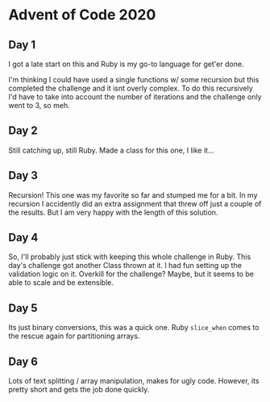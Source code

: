# Advent of Code 2020

## Day 1

I got a late start on this and Ruby is my go-to language for get'er done.

I'm thinking I could have used a single functions w/ some recursion but this completed the challenge and it isnt overly complex. To do this recursively I'd have to take into account the number of iterations and the challenge only went to 3, so meh.

## Day 2

Still catching up, still Ruby. Made a class for this one, I like it...

## Day 3

Recursion! This one was my favorite so far and stumped me for a bit. In my recursion I accidently did an extra assignment that threw off just a couple of the results. But I am very happy with the length of this solution.

## Day 4

So, I'll probably just stick with keeping this whole challenge in Ruby. This day's challenge got another Class thrown at it. I had fun setting up the validation logic on it. Overkill for the challenge? Maybe, but it seems to be able to scale and be extensible.

## Day 5

Its just binary conversions, this was a quick one. Ruby `slice_when` comes to the rescue again for partitioning arrays.

## Day 6

Lots of text splitting / array manipulation, makes for ugly code. However, its pretty short and gets the job done quickly.
